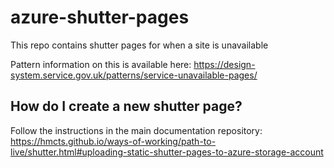 # azure-shutter-pages

This repo contains shutter pages for when a site is unavailable

Pattern information on this is available here:
https://design-system.service.gov.uk/patterns/service-unavailable-pages/

## How do I create a new shutter page?

Follow the instructions in the main documentation repository: https://hmcts.github.io/ways-of-working/path-to-live/shutter.html#uploading-static-shutter-pages-to-azure-storage-account